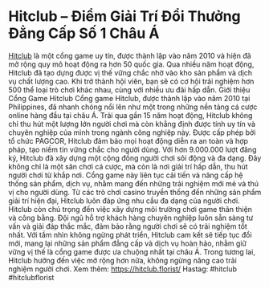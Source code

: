 # Hitclub – Điểm Giải Trí Đổi Thưởng Đẳng Cấp Số 1 Châu Á
[Hitclub](https://hitclub.florist/) là một cổng game uy tín, được thành lập vào năm 2010 và hiện đã mở rộng quy mô hoạt động ra hơn 50 quốc gia. Qua nhiều năm hoạt động, Hitclub đã tạo dựng được vị thế vững chắc nhờ vào kho sản phẩm và dịch vụ chất lượng cao. Khi trở thành hội viên, bạn sẽ có cơ hội trải nghiệm hơn 500 thể loại trò chơi khác nhau, cùng với nhiều ưu đãi hấp dẫn.
Giới thiệu Cổng Game Hitclub
Cổng game Hitclub, được thành lập vào năm 2010 tại Philippines, đã nhanh chóng nổi lên như một trong những nền tảng cá cược online hàng đầu tại châu Á. Trải qua gần 15 năm hoạt động, Hitclub không chỉ thu hút một lượng lớn người chơi mà còn khẳng định được tính uy tín và chuyên nghiệp của mình trong ngành công nghiệp này. Được cấp phép bởi tổ chức PAGCOR, Hitclub đảm bảo mọi hoạt động diễn ra an toàn và hợp pháp, tạo niềm tin vững chắc cho người dùng.
Với hơn 9.000.000 lượt đăng ký, Hitclub đã xây dựng một cộng đồng người chơi sôi động và đa dạng. Đây không chỉ là một sân chơi cá cược, mà còn là nơi giải trí hấp dẫn, thu hút người chơi từ khắp nơi. Cổng game này liên tục cải tiến và nâng cấp hệ thống sản phẩm, dịch vụ, nhằm mang đến những trải nghiệm mới mẻ và thú vị cho người dùng. Từ các trò chơi casino truyền thống đến những sản phẩm giải trí hiện đại, Hitclub luôn đáp ứng nhu cầu đa dạng của người chơi.
Hitclub còn chú trọng đến việc xây dựng môi trường chơi game thân thiện và công bằng. Đội ngũ hỗ trợ khách hàng chuyên nghiệp luôn sẵn sàng tư vấn và giải đáp thắc mắc, đảm bảo rằng người chơi sẽ có trải nghiệm tốt nhất. Với tầm nhìn không ngừng phát triển, Hitclub cam kết sẽ tiếp tục đổi mới, mang lại những sản phẩm đẳng cấp và dịch vụ hoàn hảo, nhằm giữ vững vị thế là cổng game được ưa chuộng nhất tại châu Á. Trong tương lai, Hitclub hướng đến việc mở rộng hơn nữa, không ngừng nâng cao trải nghiệm người chơi.
Xem thêm: https://hitclub.florist/ 
Hastag: #hitclub #hitclubflorist
